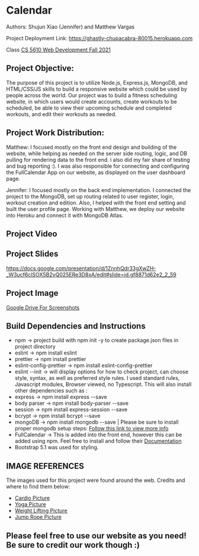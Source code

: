 # Calendar
Authors: Shujun Xiao (Jennifer) and Matthew Vargas

Project Deployment Link: https://ghastly-chupacabra-80015.herokuapp.com

Class [CS 5610 Web Development Fall 2021](https://johnguerra.co/classes/webDevelopment_fall_2021/_)

## Project Objective:

The purpose of this project is to utilize Node.js, Express.js, MongoDB, and HTML/CSS/JS skills to build a responsive website which could be used by people across the world.  Our project was to build a fitness scheduling website, in which users would create accounts, create workouts to be scheduled, be able to view their upcoming schedule and completed workouts, and edit their workouts as needed.  

## Project Work Distribution:

Matthew: I focused mostly on the front end design and building of the website, while helping as needed on the server side routing, logic, and DB pulling for rendering data to the front end.  i also did my fair share of testing and bug reporting :). I was also responsible for connecting and configuring the FullCalendar App on our website, as displayed on the user dashboard page.  

Jennifer: I focused mostly on the back end implementation. I connected the project to the MongoDB, set up routing related to user register, login, workout creation and edition. Also, I helped with the front end setting and built the user profile page. Working with Matthew, we deploy our website into Heroku and connect it with MongoDB Atlas. 

## Project Video

## Project Slides

https://docs.google.com/presentation/d/1ZnnhQdr33gXwZH-_W3ucf6clSOX5B2vQ025ERe3D8xA/edit#slide=id.gf8871d62e2_2_59

## Project Image

[Google Drive For Screenshots](https://drive.google.com/drive/folders/1jqH9LAlxiTkD1eNnHlciHmS9svSn6mIn?usp=sharing)

## Build Dependencies and Instructions

* npm -> project build with npm init -y to create package.json files in project directory
* eslint -> npm install eslint
* prettier -> npm install prettier
* eslint-config-prettier -> npm install eslint-config-prettier
* eslint --init -> will display options for how to check project, can choose style, syntax, as well as preferred style rules.  I used standard rules, Javascript modules, Browser viewed, no Typescript.  This will also install other dependencies such as :
* express -> npm install express --save
* body parser -> npm install body-parser --save
* session -> npm install express-session --save
* bcrypt -> npm install bcrypt --save
* mongoDB -> npm install mongodb --save | Please be sure to install proper mongodb setup steps: [Follow this link to view more info](http://mongodb.github.io/node-mongodb-native/3.5/)
* FullCalendar -> This is added into the front end, however this can be added using npm.  Feel free to install and follow their [Documentation](https://fullcalendar.io/docs)
* Bootstrap 5.1 was used for styling.

## IMAGE REFERENCES

The images used for this project were found around the web. Credits and where to find them below:

* [Cardio Picture](https://www.everydayhealth.com/7-tips-for-getting-back-into-a-workout-routine-if-the-pandemic-disrupted-yours/)
* [Yoga Picture](https://www.everydayhealth.com/hs/rheumatoid-arthritis-treatment-management/exercise-modifications/)
* [Weight Lifting Picture](https://www.everydayhealth.com/fitness/how-to-exercise-if-you-have-an-ectomorph-body-type/)
* [Jump Rope Picture](https://health.clevelandclinic.org/the-many-benefits-of-a-cardio-workout/)

## Please feel free to use our website as you need!  Be sure to credit our work though :)